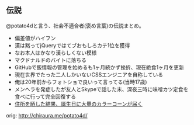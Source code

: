 ## 伝説

@potato4dと言う、社会不適合者(褒め言葉)の伝説まとめ。

- 偏差値がハイフン
- 漢は黙ってjQueryではてブおもしろカテ1位を獲得
- なお本人はかなり漢らしくない模様
- マクドナルドのバイトに落ちる
- GitHubで飯情報の管理を始めるも1ヶ月続かず挫折、現在絶食1ヶ月を更新
- 現在世界でたった二人しかいないCSSエンジニアを自称している
- 俺は20年前からフォトショで良いって言ってる(当時17歳)
- メンヘラを発症したが友人とSkypeで話した末、深夜三時に味噌カツ定食を食べに行って完全回復する
- [住所を晒した結果、誕生日に大量のカラーコーンが届く](https://twitter.com/potato4d/status/722236227731128320)

orig: http://chiraura.me/potato4d/
